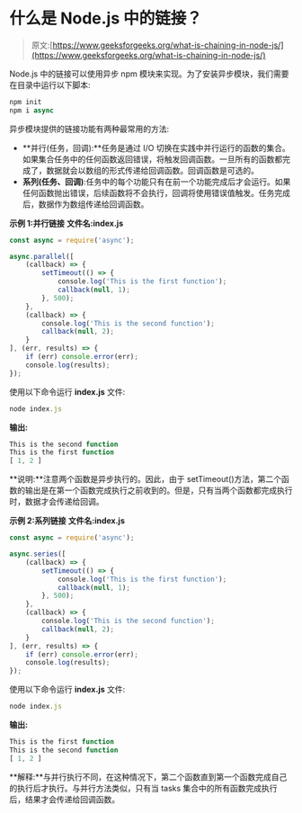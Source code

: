 # 什么是 Node.js 中的链接？

> 原文:[https://www.geeksforgeeks.org/what-is-chaining-in-node-js/](https://www.geeksforgeeks.org/what-is-chaining-in-node-js/)

Node.js 中的链接可以使用异步 npm 模块来实现。为了安装异步模块，我们需要在目录中运行以下脚本:

```js
npm init
npm i async
```

异步模块提供的链接功能有两种最常用的方法:

*   **并行(任务，回调):**任务是通过 I/O 切换在实践中并行运行的函数的集合。如果集合任务中的任何函数返回错误，将触发回调函数。一旦所有的函数都完成了，数据就会以数组的形式传递给回调函数。回调函数是可选的。
*   **系列(任务、回调)**:任务中的每个功能只有在前一个功能完成后才会运行。如果任何函数抛出错误，后续函数将不会执行，回调将使用错误值触发。任务完成后，数据作为数组传递给回调函数。

**示例 1:并行链接**
**文件名:index.js**

```js
const async = require('async');

async.parallel([
    (callback) => {
        setTimeout(() => {
            console.log('This is the first function');
            callback(null, 1);
        }, 500);
    },
    (callback) => {
        console.log('This is the second function');
        callback(null, 2);
    }
], (err, results) => {
    if (err) console.error(err);
    console.log(results);
});
```

使用以下命令运行 **index.js** 文件:

```js
node index.js
```

**输出:**

```js
This is the second function
This is the first function
[ 1, 2 ]

```

**说明:**注意两个函数是异步执行的。因此，由于 setTimeout()方法，第二个函数的输出是在第一个函数完成执行之前收到的。但是，只有当两个函数都完成执行时，数据才会传递给回调。

**示例 2:系列链接**
**文件名:index.js**

```js
const async = require('async');

async.series([
    (callback) => {
        setTimeout(() => {
            console.log('This is the first function');
            callback(null, 1);
        }, 500);
    },
    (callback) => {
        console.log('This is the second function');
        callback(null, 2);
    }
], (err, results) => {
    if (err) console.error(err);
    console.log(results);
});
```

使用以下命令运行 **index.js** 文件:

```js
node index.js
```

**输出:**

```js
This is the first function
This is the second function
[ 1, 2 ]

```

**解释:**与并行执行不同，在这种情况下，第二个函数直到第一个函数完成自己的执行后才执行。与并行方法类似，只有当 tasks 集合中的所有函数完成执行后，结果才会传递给回调函数。